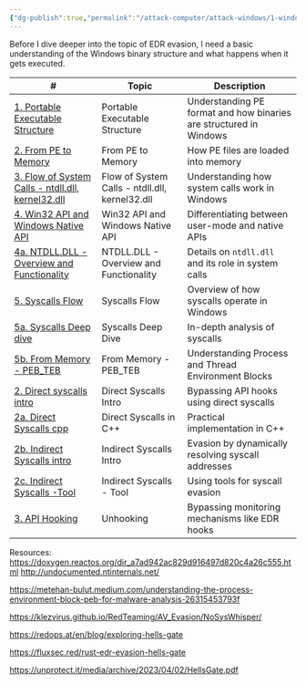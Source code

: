 ```yaml
---
{"dg-publish":true,"permalink":"/attack-computer/attack-windows/1-windows-basic/0-resources/","noteIcon":"","created":"2025-04-15T14:11:19.614-04:00"}
---
```







Before I dive deeper into the topic of EDR evasion, I need a basic understanding of the Windows binary structure and what happens when it gets executed.

| #                                                                                                                                                                                        | Topic                                          | Description                                                        |
| ---------------------------------------------------------------------------------------------------------------------------------------------------------------------------------------- | ---------------------------------------------- | ------------------------------------------------------------------ |
| [1. Portable Executable Structure](1.%20Portable%20Executable%20Structure.md)                                           | Portable Executable Structure                  | Understanding PE format and how binaries are structured in Windows |
| [2. From PE to Memory](2.%20From%20PE%20to%20Memory.md)                                                                 | From PE to Memory                              | How PE files are loaded into memory                                |
| [3. Flow of System Calls - ntdll.dll, kernel32.dll](3.%20Flow%20of%20System%20Calls%20-%20ntdll.dll,%20kernel32.dll.md) | Flow of System Calls - ntdll.dll, kernel32.dll | Understanding how system calls work in Windows                     |
| [4. Win32 API and Windows Native API](4.%20Win32%20API%20and%20Windows%20Native%20API.md)                               | Win32 API and Windows Native API               | Differentiating between user-mode and native APIs                  |
| [4a. NTDLL.DLL - Overview and Functionality](4a.%20NTDLL.DLL%20-%20Overview%20and%20Functionality.md)                   | NTDLL.DLL - Overview and Functionality         | Details on `ntdll.dll` and its role in system calls                |
| [5. Syscalls Flow](5.%20Syscalls%20Flow.md)                                                                             | Syscalls Flow                                  | Overview of how syscalls operate in Windows                        |
| [5a. Syscalls Deep dive](5a.%20Syscalls%20Deep%20dive.md)                                                               | Syscalls Deep Dive                             | In-depth analysis of syscalls                                      |
| [5b. From Memory - PEB_TEB](5b.%20From%20Memory%20-%20PEB_TEB.md)                                                       | From Memory - PEB_TEB                          | Understanding Process and Thread Environment Blocks                |
| [2. Direct syscalls intro](../1a.%20Windows%20Defense%20Mechanism/2.%20EDR%20Evasion/2.%20Direct%20syscalls%20intro.md)                                                           | Direct Syscalls Intro                          | Bypassing API hooks using direct syscalls                          |
| [2a. Direct Syscalls cpp](../1a.%20Windows%20Defense%20Mechanism/2.%20EDR%20Evasion/2a.%20Direct%20Syscalls%20cpp.md)                                                             | Direct Syscalls in C++                         | Practical implementation in C++                                    |
| [2b. Indirect Syscalls intro](../1a.%20Windows%20Defense%20Mechanism/2.%20EDR%20Evasion/2b.%20Indirect%20Syscalls%20intro.md)                                                       | Indirect Syscalls Intro                        | Evasion by dynamically resolving syscall addresses                 |
| [2c. Indirect Syscalls -Tool](../1a.%20Windows%20Defense%20Mechanism/2.%20EDR%20Evasion/2c.%20Indirect%20Syscalls%20-Tool.md)                                                     | Indirect Syscalls - Tool                       | Using tools for syscall evasion                                    |
| [3. API Hooking](../1a.%20Windows%20Defense%20Mechanism/2.%20EDR%20Evasion/3.%20API%20Hooking.md)                                                                                       | Unhooking                                      | Bypassing monitoring mechanisms like EDR hooks                     |


Resources: 
https://doxygen.reactos.org/dir_a7ad942ac829d916497d820c4a26c555.html
http://undocumented.ntinternals.net/

https://metehan-bulut.medium.com/understanding-the-process-environment-block-peb-for-malware-analysis-26315453793f

https://klezvirus.github.io/RedTeaming/AV_Evasion/NoSysWhisper/

https://redops.at/en/blog/exploring-hells-gate

https://fluxsec.red/rust-edr-evasion-hells-gate

https://unprotect.it/media/archive/2023/04/02/HellsGate.pdf